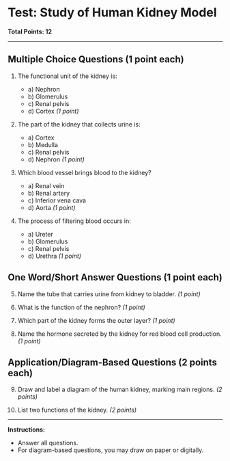 # Test: Study of Human Kidney Model

**Total Points: 12**

---

## Multiple Choice Questions (1 point each)

1. The functional unit of the kidney is:
    - a) Nephron
    - b) Glomerulus
    - c) Renal pelvis
    - d) Cortex
    *(1 point)*

2. The part of the kidney that collects urine is:
    - a) Cortex
    - b) Medulla
    - c) Renal pelvis
    - d) Nephron
    *(1 point)*

3. Which blood vessel brings blood to the kidney?
    - a) Renal vein
    - b) Renal artery
    - c) Inferior vena cava
    - d) Aorta
    *(1 point)*

4. The process of filtering blood occurs in:
    - a) Ureter
    - b) Glomerulus
    - c) Renal pelvis
    - d) Urethra
    *(1 point)*

## One Word/Short Answer Questions (1 point each)

5. Name the tube that carries urine from kidney to bladder.
   *(1 point)*

6. What is the function of the nephron?
   *(1 point)*

7. Which part of the kidney forms the outer layer?
   *(1 point)*

8. Name the hormone secreted by the kidney for red blood cell production.
   *(1 point)*

## Application/Diagram-Based Questions (2 points each)

9. Draw and label a diagram of the human kidney, marking main regions.
   *(2 points)*

10. List two functions of the kidney.
   *(2 points)*

---

**Instructions:**
- Answer all questions.
- For diagram-based questions, you may draw on paper or digitally.